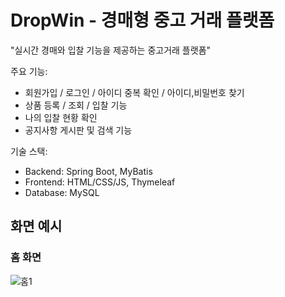 # DropWin - 경매형 중고 거래 플랫폼
"실시간 경매와 입찰 기능을 제공하는 중고거래 플랫폼"


주요 기능:
- 회원가입 / 로그인 / 아이디 중복 확인 / 아이디,비밀번호 찾기
- 상품 등록 / 조회 / 입찰 기능
- 나의 입찰 현황 확인
- 공지사항 게시판 및 검색 기능

기술 스택:
- Backend: Spring Boot, MyBatis
- Frontend: HTML/CSS/JS, Thymeleaf
- Database: MySQL

## 화면 예시

### 홈 화면
![홈1](https://github.com/user-attachments/assets/e2e601d9-25bd-4073-8e34-853a06760aa9)



